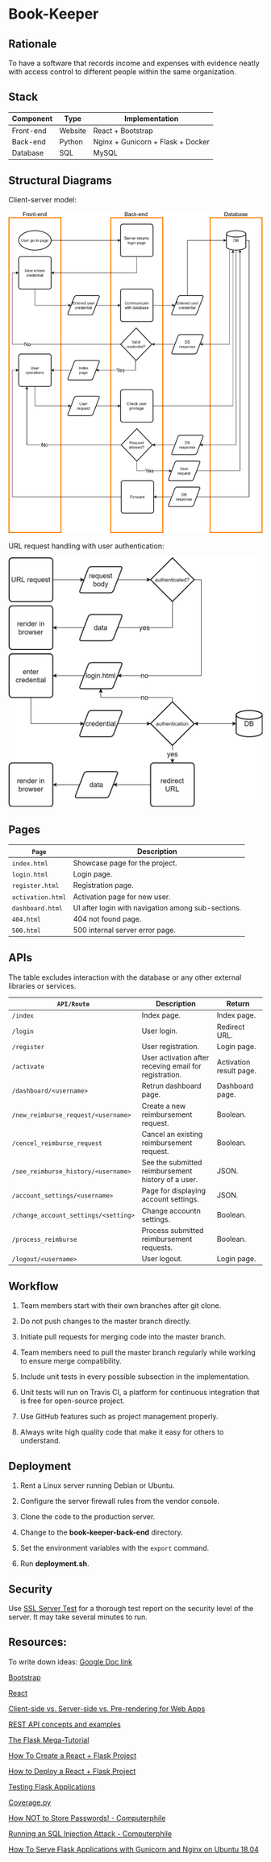 # Book-Keeper

## Rationale

To have a software that records income and expenses with evidence neatly with access control to different people within the same organization.

## Stack

| Component 	| Type    	| Implementation                    	|
|-----------	|---------	|-----------------------------------	|
| Front-end 	| Website 	| React + Bootstrap                 	|
| Back-end  	| Python  	| Nginx + Gunicorn + Flask + Docker 	|
| Database  	| SQL     	| MySQL                             	|

## Structural Diagrams

Client-server model:

![client-server-model](structural-diagrams/Book-Keeping-Client-Server-Model.png)

URL request handling with user authentication:

![route](structural-diagrams/Routes.png)

## Pages

| `Page`            	| Description                                        	|
|-----------------	|----------------------------------------------------	|
| `index.html`      	| Showcase page for the project.                     	|
| `login.html`      	| Login page.                                        	|
| `register.html`   	| Registration page.                                 	|
| `activation.html` 	| Activation page for new user.                      	|
| `dashboard.html`  	| UI after login with navigation among sub-sections. 	|
| `404.html`        	| 404 not found page.                                	|
| `500.html`        	| 500 internal server error page.                    	|

## APIs

The table excludes interaction with the database or any other external libraries or services.

| `API/Route`                         	| Description                                        	| Return          	|
|-----------------------------------	|----------------------------------------------------	|-----------------	|
| `/index`                              | Index page.                                           | Index page.       |
| `/login`                            	| User login.                                        	| Redirect URL.   	|
| `/register`                         	| User registration.                                 	| Login page.     	|
| `/activate`                           | User activation after receving email for registration.| Activation result page.          |
| `/dashboard/<username>`            	| Retrun dashboard page.                             	| Dashboard page. 	|
| `/new_reimburse_request/<username>`  	| Create a new reimbursement request.                	| Boolean.        	|
| `/cencel_reimburse_request`         	| Cancel an existing reimbursement request.          	| Boolean.        	|
| `/see_reimburse_history/<username>` 	| See the submitted reimbursement history of a user. 	| JSON.           	|
| `/account_settings/<username>`      	| Page for displaying account settings.               	| JSON.           	|
| `/change_account_settings/<setting>`  | Change accountn settings.                             | Boolean.          |
| `/process_reimburse`                	| Process submitted reimbursement requests.          	| Boolean.        	|
| `/logout/<username>`               	| User logout.                                       	| Login page.     	|

## Workflow

1. Team members start with their own branches after git clone.

2. Do not push changes to the master branch directly.

2. Initiate pull requests for merging code into the master branch.

3. Team members need to pull the master branch regularly while working to ensure merge compatibility.

4. Include unit tests in every possible subsection in the implementation.

5. Unit tests will run on Travis CI, a platform for continuous integration that is free for open-source project.

6. Use GitHub features such as project management properly.

7. Always write high quality code that make it easy for others to understand.

## Deployment

1. Rent a Linux server running Debian or Ubuntu.

2. Configure the server firewall rules from the vendor console.

3. Clone the code to the production server.

4. Change to the **book-keeper-back-end** directory. 

5. Set the environment variables with the `export` command.

6. Run **deployment.sh**.

## Security

Use [SSL Server Test](https://www.ssllabs.com/ssltest/index.html) for a thorough test report on the security level of the server. It may take several minutes to run.

## Resources:

To write down ideas: [Google Doc link](https://docs.google.com/document/d/1tP0tIFoo6x8RUdL7WfXMaWVJfe_p7pcsbhEWBY3d9BM/edit#)

[Bootstrap](https://react-bootstrap.github.io)

[React](https://reactjs.org)

[Client-side vs. Server-side vs. Pre-rendering for Web Apps](https://www.toptal.com/front-end/client-side-vs-server-side-pre-rendering)

[REST API concepts and examples](https://www.youtube.com/watch?v=7YcW25PHnAA)

[The Flask Mega-Tutorial](https://blog.miguelgrinberg.com/post/the-flask-mega-tutorial-part-i-hello-world)

[How To Create a React + Flask Project](https://blog.miguelgrinberg.com/post/how-to-create-a-react--flask-project)

[How to Deploy a React + Flask Project](https://blog.miguelgrinberg.com/post/how-to-deploy-a-react--flask-project)

[Testing Flask Applications](https://flask.palletsprojects.com/en/1.1.x/testing/)

[Coverage.py](https://coverage.readthedocs.io/en/coverage-5.1/)

[How NOT to Store Passwords! - Computerphile](https://www.youtube.com/watch?v=8ZtInClXe1Q)

[Running an SQL Injection Attack - Computerphile](https://www.youtube.com/watch?v=ciNHn38EyRc)

[How To Serve Flask Applications with Gunicorn and Nginx on Ubuntu 18.04](https://www.digitalocean.com/community/tutorials/how-to-serve-flask-applications-with-gunicorn-and-nginx-on-ubuntu-18-04)